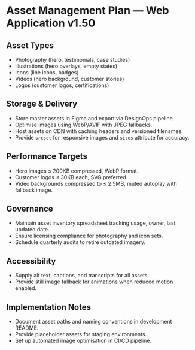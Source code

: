 # Asset Management Plan — Web Application v1.50

## Asset Types
- Photography (hero, testimonials, case studies)
- Illustrations (hero overlays, empty states)
- Icons (line icons, badges)
- Videos (hero background, customer stories)
- Logos (customer logos, certifications)

## Storage & Delivery
- Store master assets in Figma and export via DesignOps pipeline.
- Optimise images using WebP/AVIF with JPEG fallbacks.
- Host assets on CDN with caching headers and versioned filenames.
- Provide `srcset` for responsive images and `sizes` attribute for accuracy.

## Performance Targets
- Hero images ≤ 200KB compressed, WebP format.
- Customer logos ≤ 30KB each, SVG preferred.
- Video backgrounds compressed to ≤ 2.5MB, muted autoplay with fallback image.

## Governance
- Maintain asset inventory spreadsheet tracking usage, owner, last updated date.
- Ensure licensing compliance for photography and icon sets.
- Schedule quarterly audits to retire outdated imagery.

## Accessibility
- Supply alt text, captions, and transcripts for all assets.
- Provide still image fallback for animations when reduced motion enabled.

## Implementation Notes
- Document asset paths and naming conventions in development README.
- Provide placeholder assets for staging environments.
- Set up automated image optimisation in CI/CD pipeline.
